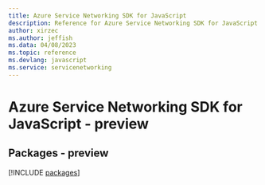 ```yaml
---
title: Azure Service Networking SDK for JavaScript
description: Reference for Azure Service Networking SDK for JavaScript
author: xirzec
ms.author: jeffish
ms.data: 04/08/2023
ms.topic: reference
ms.devlang: javascript
ms.service: servicenetworking
---
```

# Azure Service Networking SDK for JavaScript - preview
## Packages - preview
[!INCLUDE [packages](service-networking-index.md)]